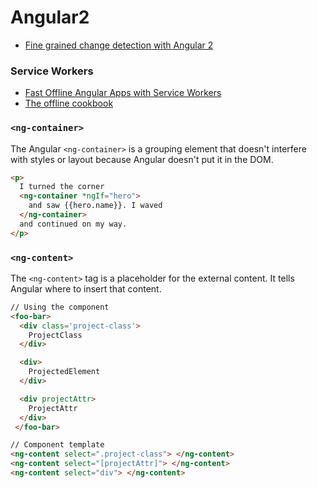 # Angular2

* [Fine grained change detection with Angular 2](https://juristr.com/blog/2016/04/angular2-change-detection/)

### Service Workers
* [Fast Offline Angular Apps with Service Workers](https://coryrylan.com/blog/fast-offline-angular-apps-with-service-workers)
* [The offline cookbook](https://jakearchibald.com/2014/offline-cookbook/)

### ```<ng-container>```
The Angular ```<ng-container>``` is a grouping element that doesn't interfere with styles or layout because Angular doesn't put it in the DOM.
```html
<p>
  I turned the corner
  <ng-container *ngIf="hero">
    and saw {{hero.name}}. I waved
  </ng-container>
  and continued on my way.
</p>
```

### ```<ng-content>```
The ```<ng-content>``` tag is a placeholder for the external content. It tells Angular where to insert that content.
```html
// Using the component
<foo-bar>
  <div class='project-class'>
    ProjectClass
  </div>

  <div>
    ProjectedElement
  </div>

  <div projectAttr>
    ProjectAttr
  </div>
 </foo-bar>
 ``` 
 
 ```html
 // Component template
<ng-content select=".project-class"> </ng-content>
<ng-content select="[projectAttr]"> </ng-content>
<ng-content select="div"> </ng-content>
```
